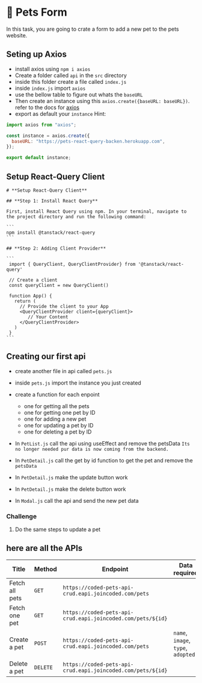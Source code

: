 # 🐶 Pets Form

In this task, you are going to crate a form to add a new pet to the pets website.

## Seting up Axios

- install axios using `npm i axios`
- Create a folder called `api` in the `src` directory
- inside this folder create a file called `index.js`
- inside `index.js` import `axios`
- use the bellow table to figure out whats the `baseURL`
- Then create an instance using this `axios.create({baseURL: baseURL})`. refer to the docs for [axios](https://axios-http.com/docs/intro)
- export as default your `instance`
 Hint: 
```js
import axios from "axios";

const instance = axios.create({
  baseURL: "https://pets-react-query-backen.herokuapp.com",
});

export default instance;
```

##  ****Setup React-Query Client****
    
    # **Setup React-Query Client**
    
    ## **Step 1: Install React Query**
    
    First, install React Query using npm. In your terminal, navigate to the project directory and run the following command:
    
    ```
    npm install @tanstack/react-query
    ```
    
    ## **Step 2: Adding Client Provider**
    
    ```
     import { QueryClient, QueryClientProvider} from '@tanstack/react-query'
    
     // Create a client
     const queryClient = new QueryClient()
    
     function App() {
       return (
         // Provide the client to your App
         <QueryClientProvider client={queryClient}>
            // Your Content
         </QueryClientProvider>
       )
     }
    ```

## Creating our first api

- create another file in api called `pets.js`
- inside `pets.js` import the instance you just created
- create a function for each enpoint

  - one for getting all the pets
  - one for getting one pet by ID
  - one for adding a new pet
  - one for updating a pet by ID
  - one for deleting a pet by ID

- In `PetList.js` call the api using useEffect and remove the petsData `Its no longer needed pur data is now coming from the backend.`
- In `PetDetail.js` call the get by id function to get the pet and remove the `petsData`
- In `PetDetail.js` make the update button work
- In `PetDetail.js` make the delete button work
- In `Modal.js` call the api and send the new pet data 

### Challenge

1. Do the same steps to update a pet

## here are all the APIs

| Title          | Method   | Endpoint                                                   | Data required           |
| -------------- | -------- | ---------------------------------------------------------- | ----------------------- |
| Fetch all pets | `GET`    | `https://coded-pets-api-crud.eapi.joincoded.com/pets`       |                         |
| Fetch one pet  | `GET`    | `https://coded-pets-api-crud.eapi.joincoded.com/pets/${id}` |                         |
| Create a pet   | `POST`   | `https://coded-pets-api-crud.eapi.joincoded.com/pets`       | `name`, `image`, `type`, `adopted` |
| Delete a pet   | `DELETE` | `https://coded-pets-api-crud.eapi.joincoded.com/pets/${id}` |                         |



